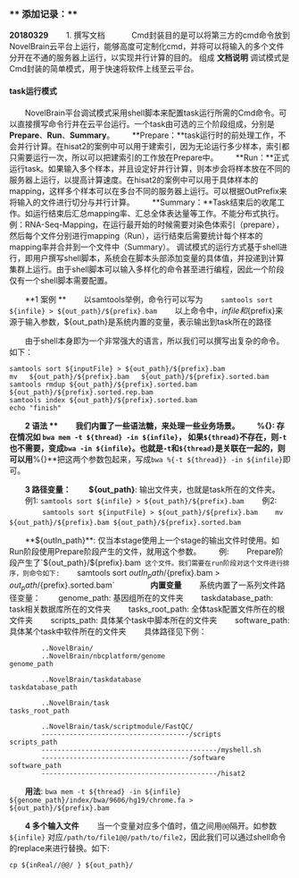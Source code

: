 ### ** 添加记录：**
**20180329**
　　1. 撰写文档
&nbsp;
&nbsp;
　　Cmd封装目的是可以将第三方的cmd命令放到NovelBrain云平台上运行，能够高度可定制化cmd，并将可以将输入的多个文件分开在不通的服务器上运行，以实现并行计算的目的。
组成
**文档说明**
调试模式是Cmd封装的简单模式，用于快速将软件上线至云平台。
#### **task运行模式**
　　NovelBrain平台调试模式采用shell脚本来配置task运行所需的Cmd命令。可以直接撰写命令行并在云平台运行。一个task由可选的三个阶段组成，分别是 **Prepare**、**Run**、**Summary**。
　　**Prepare：**task运行时的前处理工作，不会并行计算。在hisat2的案例中可以用于建索引，因为无论运行多少样本，索引都只需要运行一次，所以可以把建索引的工作放在Prepare中。
　　**Run：**正式运行task。如果输入多个样本，并且设定好并行计算，则本步会将样本放在不同的服务器上运行，以提高计算速度。在hisat2的案例中可以用于具体样本的mapping，这样多个样本可以在多台不同的服务器上运行。可以根据OutPrefix来将输入的文件进行切分与并行计算。
　　**Summary：**Task结束后的收尾工作。如运行结束后汇总mapping率、汇总全体表达量等工作。不能分布式执行。
	例：RNA-Seq-Mapping，在运行最开始的时候需要对染色体索引（prepare），然后每个文件分别进行mapping（Run），运行结束后需要统计每个样本的mapping率并合并到一个文件中（Summary）。
	调试模式的运行方式基于shell进行，即用户撰写shell脚本，系统会在脚本头部添加变量的具体值，并投递到计算集群上运行。由于shell脚本可以输入多样化的命令甚至进行编程，因此一个阶段仅有一个shell脚本需要配置。

　　**1 案例 **
　　以samtools举例，命令行可以写为
　　`samtools sort ${infile} > ${out_path}/${prefix}.bam`
　　以上命令中，${infile}和${prefix}来源于输入参数，${out_path}是系统内置的变量，表示输出到task所在的路径

　　由于shell本身即为一个非常强大的语言，所以我们可以撰写出复杂的命令。如下：
```
samtools sort ${inputFile} > ${out_path}/${prefix}.bam
mv   ${out_path}/${prefix}.bam   ${out_path}/${prefix}.sorted.bam
samtools rmdup ${out_path}/${prefix}.sorted.bam ${out_path}/${prefix}.sorted.rep.bam
samtools index ${out_path}/${prefix}.sorted.bam
echo "finish"
```
　　**2 语法 **
　　我们内置了一些语法糖，来处理一些业务场景。
　　**%{}**: 存在情况如 `bwa mem -t ${thread} -in ${infile}`， 如果`${thread}`不存在，则`-t`也不需要，变成`bwa -in ${infile}`。也就是`-t`和`${thread}`是关联在一起的，则可以用**%{}**把这两个参数包起来，写成`bwa %{-t ${thread}} -in ${infile}`即可。

　　**3 路径变量：**
　　**${out_path}**: 输出文件夹，也就是task所在的文件夹。
　　例1: `samtools sort ${infile} > ${out_path}/${prefix}.bam`
　　例2: 
　　```
　　samtools sort ${inputFile} > ${out_path}/${prefix}.bam
　　mv ${out_path}/${prefix}.bam ${out_path}/${prefix}.sorted.bam
　　```

　　**${outIn_path}**: 仅当本stage使用上一个stage的输出文件时使用。如Run阶段使用Prepare阶段产生的文件，就用这个参数。
　　例: 
　　Prepare阶段产生了`${out_path}/${prefix}.bam` 这个文件。我们需要在run阶段对这个文件进行排序，则命令如下:
　　`samtools sort  ${outIn_path}/${prefix}.bam > ${out_path}/${prefix}.sorted.bam`
　　
　　**内置变量**
　　系统内置了一系列文件路径变量：
　　genome_path: 基因组所在的文件夹
　　taskdatabase_path: task相关数据库所在的文件夹
　　tasks_root_path: 全体task配置文件所在的根文件夹
　　scripts_path: 具体某个task中脚本所在的文件夹
　　software_path: 具体某个task中软件所在的文件夹
　　具体路径见下例： 
	
```
		..NovelBrain/
		..NovelBrain/nbcplatform/genome                              genome_path

		..NovelBrain/taskdatabase                                    taskdatabase_path

		..NovelBrain/task                                            tasks_root_path

		..NovelBrain/task/scriptmodule/FastQC/
		-------------------------------------/scripts                scripts_path
		--------------------------------------------/myshell.sh
		-------------------------------------/software               software_path
		--------------------------------------------/hisat2
```
　　**用法**: `bwa mem -t ${thread} -in ${infile} ${genome_path}/index/bwa/9606/hg19/chrome.fa > ${out_path}/${prefix}.bam`

　　**4 多个输入文件**
　　当一个变量对应多个值时，值之间用`@@`隔开。如参数 `${infile}` 对应`/path/to/file1@@/path/to/file2`，因此我们可以通过shell命令的replace来进行替换。如下:
```
cp ${inReal//@@/ } ${out_path}/
```	
　　


